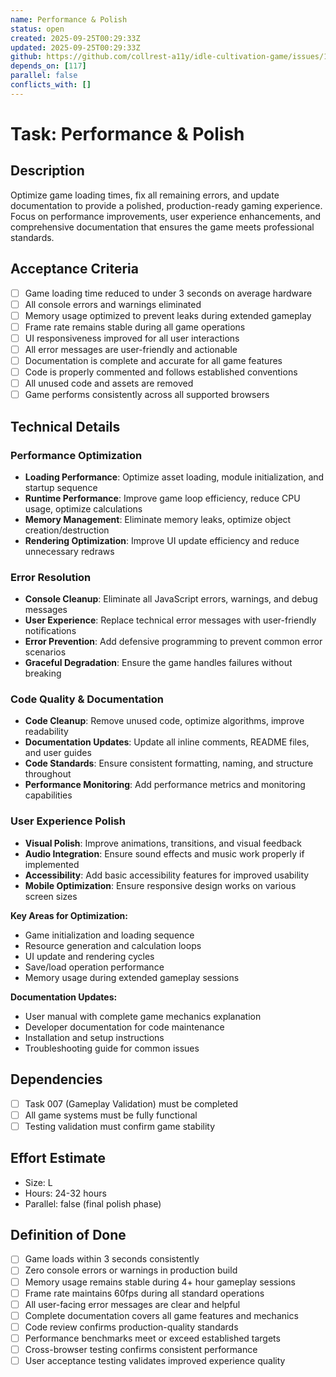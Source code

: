 ```yaml
---
name: Performance & Polish
status: open
created: 2025-09-25T00:29:33Z
updated: 2025-09-25T00:29:33Z
github: https://github.com/collrest-a11y/idle-cultivation-game/issues/119
depends_on: [117]
parallel: false
conflicts_with: []
---
```


# Task: Performance & Polish

## Description

Optimize game loading times, fix all remaining errors, and update documentation to provide a polished, production-ready gaming experience. Focus on performance improvements, user experience enhancements, and comprehensive documentation that ensures the game meets professional standards.

## Acceptance Criteria

- [ ] Game loading time reduced to under 3 seconds on average hardware
- [ ] All console errors and warnings eliminated
- [ ] Memory usage optimized to prevent leaks during extended gameplay
- [ ] Frame rate remains stable during all game operations
- [ ] UI responsiveness improved for all user interactions
- [ ] All error messages are user-friendly and actionable
- [ ] Documentation is complete and accurate for all game features
- [ ] Code is properly commented and follows established conventions
- [ ] All unused code and assets are removed
- [ ] Game performs consistently across all supported browsers

## Technical Details

### Performance Optimization
- **Loading Performance**: Optimize asset loading, module initialization, and startup sequence
- **Runtime Performance**: Improve game loop efficiency, reduce CPU usage, optimize calculations
- **Memory Management**: Eliminate memory leaks, optimize object creation/destruction
- **Rendering Optimization**: Improve UI update efficiency and reduce unnecessary redraws

### Error Resolution
- **Console Cleanup**: Eliminate all JavaScript errors, warnings, and debug messages
- **User Experience**: Replace technical error messages with user-friendly notifications
- **Error Prevention**: Add defensive programming to prevent common error scenarios
- **Graceful Degradation**: Ensure the game handles failures without breaking

### Code Quality & Documentation
- **Code Cleanup**: Remove unused code, optimize algorithms, improve readability
- **Documentation Updates**: Update all inline comments, README files, and user guides
- **Code Standards**: Ensure consistent formatting, naming, and structure throughout
- **Performance Monitoring**: Add performance metrics and monitoring capabilities

### User Experience Polish
- **Visual Polish**: Improve animations, transitions, and visual feedback
- **Audio Integration**: Ensure sound effects and music work properly if implemented
- **Accessibility**: Add basic accessibility features for improved usability
- **Mobile Optimization**: Ensure responsive design works on various screen sizes

**Key Areas for Optimization:**
- Game initialization and loading sequence
- Resource generation and calculation loops
- UI update and rendering cycles
- Save/load operation performance
- Memory usage during extended gameplay sessions

**Documentation Updates:**
- User manual with complete game mechanics explanation
- Developer documentation for code maintenance
- Installation and setup instructions
- Troubleshooting guide for common issues

## Dependencies

- [ ] Task 007 (Gameplay Validation) must be completed
- [ ] All game systems must be fully functional
- [ ] Testing validation must confirm game stability

## Effort Estimate

- Size: L
- Hours: 24-32 hours
- Parallel: false (final polish phase)

## Definition of Done

- [ ] Game loads within 3 seconds consistently
- [ ] Zero console errors or warnings in production build
- [ ] Memory usage remains stable during 4+ hour gameplay sessions
- [ ] Frame rate maintains 60fps during all standard operations
- [ ] All user-facing error messages are clear and helpful
- [ ] Complete documentation covers all game features and mechanics
- [ ] Code review confirms production-quality standards
- [ ] Performance benchmarks meet or exceed established targets
- [ ] Cross-browser testing confirms consistent performance
- [ ] User acceptance testing validates improved experience quality